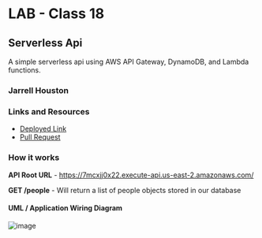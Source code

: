 # LAB - Class 18

## Serverless Api

A simple serverless api using AWS API Gateway, DynamoDB, and Lambda functions. 

### Jarrell Houston

### Links and Resources

- [Deployed Link](https://7mcxjj0x22.execute-api.us-east-2.amazonaws.com/people)
- [Pull Request](https://github.com/Jarrell28/serverless-api/pull/1)

### How it works

**API Root URL** - https://7mcxjj0x22.execute-api.us-east-2.amazonaws.com/

**GET /people** - Will return a list of people objects stored in our database

#### UML / Application Wiring Diagram

![image](https://user-images.githubusercontent.com/33704616/118051541-d0608080-b346-11eb-8fae-72043a2d2043.png)
